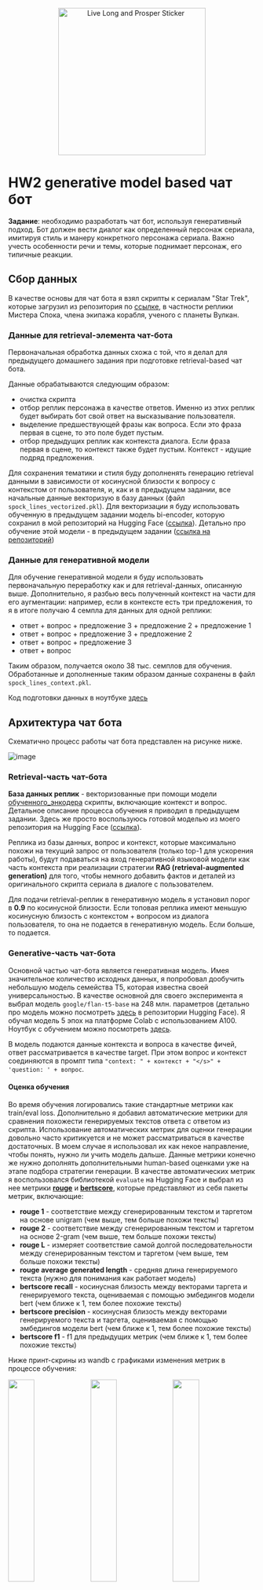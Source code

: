<p align="center">
  <img src="https://www.merchandisingplaza.co.uk/282130/2/Stickers-Star-Trek-STAR-TREK-Spock-Live-Long-Prosper-Sticker-l.jpg" 
       alt="Live Long and Prosper Sticker" 
       width="300">
</p>


# HW2 generative model based чат бот

**Задание**: необходимо разработать чат бот, используя генеративный подход. Бот должен вести диалог как определенный персонаж сериала, имитируя стиль и манеру конкретного персонажа сериала. Важно учесть особенности речи и темы, которые поднимает персонаж, его типичные реакции.

## Сбор данных
В качестве основы для чат бота я взял скрипты к сериалам "Star Trek", которые загрузил из репозитория по [ссылке](https://github.com/varenc/star_trek_transcript_search), в частности реплики Мистера Спока, члена экипажа корабля, ученого с планеты Вулкан.


### Данные для retrieval-элемента чат-бота

Первоначальная обработка данных схожа с той, что я делал для предыдущего домашнего задания при подготовке retrieval-based чат бота. 

Данные обрабатываются следующим образом:
- очистка скрипта
- отбор реплик персонажа в качестве ответов. Именно из этих реплик будет выбирать бот свой ответ на высказывание пользователя.
- выделение предшествующей фразы как вопроса. Если это фраза первая в сцене, то это поле будет пустым.
- отбор предыдущих реплик как контекста диалога. Если фраза первая в сцене, то контекст также будет пустым. Контекст - идущие подряд предложения.

Для сохранения тематики и стиля буду дополненять генерацию retrieval данными в зависимости от косинусной близости к вопросу с контекстом от пользователя, и, как и в предыдущем задании, все начальные данные векторизую в базу данных (файл ```spock_lines_vectorized.pkl```). Для векторизации я буду использовать обученную в предыдущем задании модель bi-encoder, которую сохранил в мой репозиторий на Hugging Face ([ссылка](https://huggingface.co/greatakela/gnlp_hw1_encoder)). Детально про обучение этой модели - в предыдущем задании ([ссылка на репозиторий](https://github.com/greatakela/ChatBot/tree/main))

### Данные для генеративной модели

Для обучение генеративной модели я буду использовать первоначальную переработку как и для retrieval-данных, описанную выше. Дополнительно, я разбью весь полученный контекст на части для его аугментации: например, если в контексте есть три предложения, то я в итоге получаю 4 семпла для данных для одной реплики:

- ответ + вопрос + предложение 3 +  предложение 2 + предложение 1
- ответ + вопрос + предложение 3 +  предложение 2
- ответ + вопрос + предложение 3
- ответ + вопрос

Таким образом, получается около 38 тыс. семплов для обучения. Обработанные и дополненные таким образом данные сохранены в файл ```spock_lines_context.pkl```.

Код подготовки данных в ноутбуке [здесь](https://github.com/greatakela/GenChatBot/blob/main/Notebooks/GNLP_HW2_data_prep.ipynb)

## Архитектура чат бота

Схематично процесс работы чат бота представлен на рисунке ниже.

![image](https://github.com/greatakela/GenChatBot/blob/main/static/ArchGenBot.png)

### Retrieval-часть чат-бота

**База данных реплик** - векторизованные при помощи модели [обученного_энкодера](https://huggingface.co/greatakela/gnlp_hw1_encoder) скрипты, включающие контекст и вопрос. Детальное описание процесса обучения я приводил в предыдущем задании. Здесь же просто воспользуюсь готовой моделью из моего репозитория на Hugging Face ([ссылка](https://huggingface.co/greatakela/gnlp_hw1_encoder)).

Реплика из базы данных, вопрос и контекст, которые максимально похожи на текущий запрос от пользователя (только top-1 для ускорения работы), будут подаваться на вход генеративной языковой модели как часть контекста при реализации стратегии **RAG (retrieval-augmented generation)** для того, чтобы немного добавить фактов и деталей из оригинального скрипта сериала в диалоге с пользователем.

Для подачи retrieval-реплик в генеративную модель я установил порог в **0.9** по косинусной близости. Если топовая реплика имеют меньшую косинусную близость с контекстом + вопросом из диалога пользователя, то она не подается в генеративную модель. Если больше, то подается.

### Generative-часть чат-бота
Основной частью чат-бота является генеративная модель. Имея значительное количество исходных данных, я попробовал дообучить небольшую модель семейства T5, которая известна своей универсальностью. В качестве основной для своего эксперимента я выбрал модель ```google/flan-t5-base``` на 248 млн. параметров (детально про модель можно посмотреть [здесь](https://huggingface.co/google/flan-t5-base) в репозитории Hugging Face). Я обучал модель 5 эпох на платформе Colab с иcпользованием A100. Ноутбук с обучением можно посмотреть [здесь](https://github.com/greatakela/GenChatBot/blob/main/Notebooks/GNLP_HW2-FLAN-T5_train_model.ipynb).

В модель подаются данные контекста и вопроса в качестве фичей, ответ рассматривается в качестве target. При этом вопрос и контекст соединяются в промпт типа ``` "context: " + контекст + "</s>" + 'question: ' + вопрос ```.

#### Оценка обучения

Во время обучения логировались такие стандартные метрики как train/eval loss. Дополнительно я добавил автоматические метрики для сравнения похожести генерируемых текстов ответа с ответом из скрипта. Использование автоматических метрик для оценки генерации довольно часто критикуется и не может рассматриваться в качестве достаточных. В моем случае я использовал их как некое направление, чтобы понять, нужно ли учить модель дальше. Данные метрики конечно же нужно дополнять дополнительными human-based оценками уже на этапе подбора стратегии генерации. В качестве автоматических метрик я воспользовался библиотекой ```evaluate``` на Hugging Face и выбрал из нее метрики [**rouge**](https://huggingface.co/spaces/evaluate-metric/rouge) и [**bertscore**](https://huggingface.co/spaces/evaluate-metric/bertscore), которые представляют из себя пакеты метрик, включающие:

- **rouge 1** - соответствие между сгенерированным текстом и таргетом на основе unigram (чем выше, тем больше похожи тексты)
- **rouge 2** - соответствие между сгенерированным текстом и таргетом на основе 2-gram (чем выше, тем больше похожи тексты)
- **rouge L** - измеряет соответствие самой долгой последовательности между сгенерированным текстом и таргетом (чем выше, тем больше похожи тексты)
- **rouge average generated length** - средняя длина генерируемого текста (нужно для понимания как работает модель)
- **bertscore recall** - косинусная близость между векторами таргета и генерируемого текста, оцениваемая с помощью эмбедингов модели bert (чем ближе к 1, тем более похожие тексты)
- **bertscore precision** - косинусная близость между векторами генерируемого текста и таргета, оцениваемая с помощью эмбедингов модели bert (чем ближе к 1, тем более похожие тексты)
- **bertscore f1** - f1 для предыдущих метрик (чем ближе к 1, тем более похожие тексты)

Ниже принт-скрины из wandb с графиками изменения метрик в процессе обучения:

<img src="https://github.com/greatakela/GenChatBot/blob/main/static/eval_bs_r.png" width="32.5%"> <img src="https://github.com/greatakela/GenChatBot/blob/main/static/eval_bs_p.png" width="32.5%"> <img src="https://github.com/greatakela/GenChatBot/blob/main/static/eval_bs_f1.png" width="32.5%">

<img src="https://github.com/greatakela/GenChatBot/blob/main/static/eval_rouge_1.png" width="32%"> <img src="https://github.com/greatakela/GenChatBot/blob/main/static/eval_rouge_2.png" width="32%"> <img src="https://github.com/greatakela/GenChatBot/blob/main/static/eval_rouge_l.png" width="32%">

Продолжение:

<img src="https://github.com/greatakela/GenChatBot/blob/main/static/train_loss.png" width="49.5%"> <img src="https://github.com/greatakela/GenChatBot/blob/main/static/eval_loss.png" width="49.5%">

Из приведенных графиков видно, что у модели есть еще потенциал для fine-tune, так как продолжают уменьшаться eval и train loss.

Несмотря на дальнейший потенциал обучения я остановил обучения на 5 эпохах, так как метрики похожести текстов перестали скачкообразно меняться и вышли на стабильные, хотя и немного растущие значения.

#### Подбор стратегии генерации

Для определения параметров генерации для чат-бота проведу несколько экспериментов с моделью, меняя параметры генерации. Ноутбук с экспериментами можно посмотреть вот [здесь](https://github.com/greatakela/GenChatBot/blob/main/Notebooks/GNLP_HW2_generation_evaluation.ipynb). В качестве неизменных параметров (после проверки) я выбрал:

- do_sample=True - вносим больший элемент рандомности
- max_length=1000 - не ограничиваем генерации длиной
- repetition_penalty=2.0 - модель немного недоучена, поэтому приходится добавить штраф за повторения
- top_k=50 - если оставить параметр меньше, то модель плохо следит за репликами пользователя
- no_repeat_ngram_size=2 - продолжение борьбы с недоученностью модели
  
Экспериментировать я буду с параметрами ```top-p``` и ```temperature``` - оценю, как они влияют на повторяемость и креативность диалога. Оценивать буду генерации по косинусной близости между сгенерированным текстом и ответами из скрипта. Данные возьму из файла ```spock_lines_context.pkl```, сделаю из этого файла случайную выборку в размере 30 семплов и сравню ответ модели на семпл с таргетным ответом. В качестве bi-encoder возьму свою же модель, которую использую для ранжирования в retrieval-части чат-бота. Дополнительно посмотрю на время генерации. 

В качестве экспериментальных значений возьму следующие параметры:  
- **temperature = 0.2 top_p = 0.1** - ожидаю стандартные тексты, возможно без характеристик героя
- **temperature = 0.5 top_p = 0.5** - ожидаю стандартные тексты, немного больше свободы для генерации у модели
- **temperature = 0.7 top_p = 0.8** - больше креативности, начинают проявляться характерные черты героя 
- **temperature = 0.9 top_p = 0.9** - еще больше креативности, проявляются характерные черты героя
- **temperature = 1 top_p = 0.95** - возможен уход от контекста


<img src="https://github.com/greatakela/GenChatBot/blob/main/static/gen_time.png" width="49.5%"> <img src="https://github.com/greatakela/GenChatBot/blob/main/static/cos_sim.png" width="49.5%">

Если смотреть на косинусную близость (см. графики выше), то видно, что генерации при сочетании temp=1 top_p=0.95 чаще всего похожи на таргетные (показатель косинусной близости реже бывает ниже 0,6), т.е. лучше передают стиль персонажа, но при этом генерации чаще всего занимают больше времени.

Из сгенерированных текстов очень заметно, что повышение обоих параметров ведет к генерации более интересных и разнообразных текстов. Тексты с низкими параметрами выглядят довольно скучно и ожидаемо не передают характера персонажа. При высоких параметрах остается риск ухода от модели от контекста и придумывания собственных фактов. Интересно, что показатели косинусной близости не сильно отличаются, что подтверждает сделанные ранее выводы о том, что расчетные метрики при генерации текста нельзя использовать без оценки генераций человеком.

Финальные параметры для генерации - **temperature=0.9 и top_p=0.9**  - это позволит сохранить разнообразие генераций и уменьшить уровень "галлюцинаций".

## Структура репозитория

```bash
│   README.md - отчет по ДЗ 2
│   requirements.txt
│   .gitignore
│   __init__.py
│   generative_bot.py - основной файл алгоритма
│   utilities.py - вспомогательные функции
│   app.py - для запуска UI c flask
│
├───Notebooks - ноутбуки с обучением и оценкой модели
├───templates - оформление веб-интерфейса
│       chat.html
├───static - оформление веб-интерфейса
│       style.css
├───data
│       spock_lines_context.pkl - дополненные данные для обучения модели
│       spock_lines_vectorized.pkl - векторная база данных контекст-вопрос
│       spock_lines.pkl - исходные данные
```

## Веб-сервис
Чат реализован на основе Flask, запускается скриптом ```app.py```, который выстраивает графический интерфейс, создает инстант класса ChatBot, загружает файлы и модели. 

Для локальной установки проекта нужно склонировать репозиторий ```https://github.com/greatakela/GenChatBot.git```, создать среду, затем сделать установку ```pip install -r requirements.txt```. Чат бот запускается командой ```python app.py```, и открывается в локальном окне браузера на ```http://127.0.0.1:5000```.

### Асинхронность на уровне кода Flask-приложения
Асинхронность в платформе Flask обеспечивается добавлением asynchronous route handlers, которые позволяют использовать асинхронный режим на уровне обработки событий самого приложения с помощью ```async ``` и ```await ```. Когда запрос поступает в асинхронное представление, Flask запускает цикл обработки каждого из событий в отдельном потоке.

В моей реализации у Flask-приложения всего 2 события:
- построение интерфейса
- получение запроса и генерация ответа от пользователя (здесь не может быть асинхронности, так как нужно сперва получить вопрос, чтобы сгенерировать результат)

Для демонстрации асинхронности на уровне кода приложения я добавил подпрограмму, которую должна дождаться задача генерации и которая будет выполняться параллельно с ней - небольшой sleep:

```python
async def sleep():
    await asyncio.sleep(0.1)
    return 0.1

@app.route("/get", methods=["GET", "POST"])
async def chat():
    msg = request.form["msg"]
    input = msg
    await asyncio.gather(sleep(), sleep())
    return get_Chat_response(input)

```
Каждый запрос по-прежнему связывает одну задачу, даже для асинхронных представлений. Положительным моментом является то, что асинхронный код можно запускать в самом представлении, например, для выполнения нескольких одновременных запросов к базе данных и/или HTTP-запросов к внешнему API и т. д. **НО количество запросов, которые веб-приложение может обрабатывать одновременно, останется прежним**. Поэтому переходим к следующему пункту :)

### Многопроцессорность и асинхронность gunicorn
**Gunicorn**  - WSGI (Web-Server Gateway Interface) для UNIX используется для создания многопроцессорности (нескольких workers) и возможности работать с приложением нескольким пользователем одновременно. Использование ```gevent``` позволяет workers работать в асинхронном режиме и принимать несколько соединений на одного worker. При указании кол-ва соединений на 1 worker можно использовать указанное кол-во клонов.

Для запуска такого режима gunicorn нужно прописать в dockerfile: ```CMD ["gunicorn", "--timeout", "1000", "--workers", "2", "--worker-class", "gevent", "--worker-connections" , "100", "app:app", "-b", "0.0.0.0:5000"]```

При запуске image на ВМ будет загружено gunicorn с двумя рабочими процессами, плюс 50 асинхронных gevent процессов на синхронный процесс gunicorn (50 * 2 = 100). Пример логов ниже:

```bash
admin@bot:~$ sudo docker run -it --name chat -p 5000:5000 --rm shakhovak/hw2_bot
[2024-03-08 17:25:27 +0000] [1] [INFO] Starting gunicorn 21.2.0
[2024-03-08 17:25:27 +0000] [1] [INFO] Listening at: http://0.0.0.0:5000 (1)
# Теперь используется `gevent` 
[2024-03-08 17:25:27 +0000] [1] [INFO] Using worker: gevent
[2024-03-08 17:25:27 +0000] [7] [INFO] Booting worker with pid: 7
[2024-03-08 17:25:27 +0000] [8] [INFO] Booting worker with pid: 8
```
В идеале нужно запускать такое приложение еще и с использованием веб-сервера nginx для более устойчивой работы, но так как это учебный пример, я решил обойтись без него.


